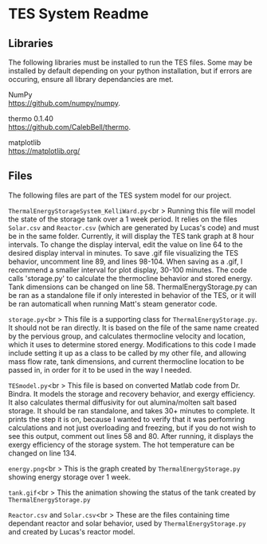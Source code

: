 # TES System Readme

## Libraries
The following libraries must be installed to run the TES files. Some may be installed by default depending on your python installation, but if errors are occuring, ensure all library dependancies are met.

NumPy<br />
https://github.com/numpy/numpy.

thermo 0.1.40<br />
https://github.com/CalebBell/thermo.

matplotlib<br />
https://matplotlib.org/

## Files
The following files are part of the TES system model for our project.

`ThermalEnergyStorageSystem_KelliWard.py`<br  \>
Running this file will model the state of the storage tank over a 1 week period. It relies on the files `Solar.csv` and `Reactor.csv` (which are generated by Lucas's code) and  must be in the same folder. Currently, it will display the TES tank graph at 8 hour intervals. To change the display interval, edit the value on line 64 to the desired display interval in minutes. To save .gif file visualizing the TES behavior, uncomment line 89, and lines 98-104. When saving as a .gif, I recommend a smaller interval for plot display, 30-100 minutes. The code calls 'storage.py' to calculate the thermocline behavior and stored energy. Tank dimensions can be changed on line 58. ThermalEnergyStorage.py can be ran as a standalone file if only interested in behavior of the TES, or it will be ran automaticall when running Matt's steam generator code.

`storage.py`<br  \>
This file is a supporting class for `ThermalEnergyStorage.py`. It should not be ran directly. It is based on the file of the same name created by the pervious group, and calculates thermocline velocity and location, which it uses to determine stored energy. Modifications to this code I made include setting it up as a class to be called by my other file, and allowing mass flow rate, tank dimensions, and current thermocline location to be passed in, in order for it to be used in the way I needed.

`TESmodel.py`<br  \>
This file is based on converted Matlab code from Dr. Bindra. It models the storage and recovery behavior, and exergy efficiency. It also calculates thermal diffusivity for out alumina/molten salt based storage. It should be ran standalone, and takes 30+ minutes to complete. It prints the step it is on, because I wanted to verify that it was perfomring calculations and not just overloading and freezing, but if you do not wish to see this output, comment out lines 58 and 80. After running, it displays the exergy efficiency of the storage system. The hot temperature can be changed on line 134.

`energy.png`<br  \>
This is the graph created by `ThermalEnergyStorage.py` showing energy storage over 1 week.

`tank.gif`<br  \>
This the animation showing the status of the tank created by `ThermalEnergyStorage.py`

`Reactor.csv` and `Solar.csv`<br  \>
These are the files containing time dependant reactor and solar behavior, used by `ThermalEnergyStorage.py` and created by Lucas's reactor model.
